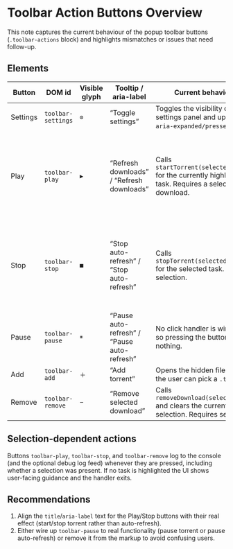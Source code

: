 # Toolbar Action Buttons Overview

This note captures the current behaviour of the popup toolbar buttons (`.toolbar-actions` block) and highlights mismatches or issues that need follow-up.

## Elements

| Button | DOM id | Visible glyph | Tooltip / aria-label | Current behaviour | Notes |
| --- | --- | --- | --- | --- | --- |
| Settings | `toolbar-settings` | `⚙` | “Toggle settings” | Toggles the visibility of the settings panel and updates `aria-expanded/pressed`. | Works as expected. |
| Play | `toolbar-play` | `▶` | “Refresh downloads” / “Refresh downloads” | Calls `startTorrent(selectedHash)` for the currently highlighted task. Requires a selected download. | **Issue:** Tooltip/aria-label say “Refresh downloads”, but real action starts the torrent. Needs copy update. |
| Stop | `toolbar-stop` | `■` | “Stop auto-refresh” / “Stop auto-refresh” | Calls `stopTorrent(selectedHash)` for the selected task. Requires selection. | **Issue:** Tooltip/aria-label reference auto-refresh, but action stops the torrent. Update wording. |
| Pause | `toolbar-pause` | `⏸` | “Pause auto-refresh” / “Pause auto-refresh” | No click handler is wired up, so pressing the button does nothing. | **Bug:** Implement handler or remove the control. |
| Add | `toolbar-add` | `＋` | “Add torrent” | Opens the hidden file input so the user can pick a `.torrent`. | Works as expected. |
| Remove | `toolbar-remove` | `−` | “Remove selected download” | Calls `removeDownload(selectedHash)` and clears the current selection. Requires selection. | Behaviour matches label. |

## Selection-dependent actions

Buttons `toolbar-play`, `toolbar-stop`, and `toolbar-remove` log to the console (and the optional debug log feed) whenever they are pressed, including whether a selection was present. If no task is highlighted the UI shows user-facing guidance and the handler exits.

## Recommendations

1. Align the `title`/`aria-label` text for the Play/Stop buttons with their real effect (start/stop torrent rather than auto-refresh).
2. Either wire up `toolbar-pause` to real functionality (pause torrent or pause auto-refresh) or remove it from the markup to avoid confusing users.
